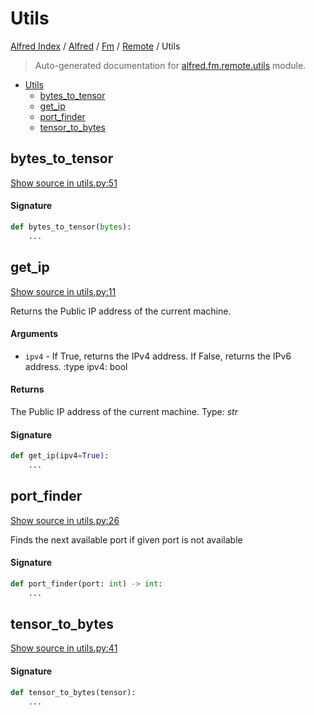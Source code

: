 # Utils

[Alfred Index](../../../README.md#alfred-index) /
[Alfred](../../index.md#alfred) /
[Fm](../index.md#fm) /
[Remote](./index.md#remote) /
Utils

> Auto-generated documentation for [alfred.fm.remote.utils](../../../../alfred/fm/remote/utils.py) module.

- [Utils](#utils)
  - [bytes_to_tensor](#bytes_to_tensor)
  - [get_ip](#get_ip)
  - [port_finder](#port_finder)
  - [tensor_to_bytes](#tensor_to_bytes)

## bytes_to_tensor

[Show source in utils.py:51](../../../../alfred/fm/remote/utils.py#L51)

#### Signature

```python
def bytes_to_tensor(bytes):
    ...
```



## get_ip

[Show source in utils.py:11](../../../../alfred/fm/remote/utils.py#L11)

Returns the Public IP address of the current machine.

#### Arguments

- `ipv4` - If True, returns the IPv4 address. If False, returns the IPv6 address.
:type ipv4: bool

#### Returns

The Public IP address of the current machine.
Type: *str*

#### Signature

```python
def get_ip(ipv4=True):
    ...
```



## port_finder

[Show source in utils.py:26](../../../../alfred/fm/remote/utils.py#L26)

Finds the next available port if given port is not available

#### Signature

```python
def port_finder(port: int) -> int:
    ...
```



## tensor_to_bytes

[Show source in utils.py:41](../../../../alfred/fm/remote/utils.py#L41)

#### Signature

```python
def tensor_to_bytes(tensor):
    ...
```
